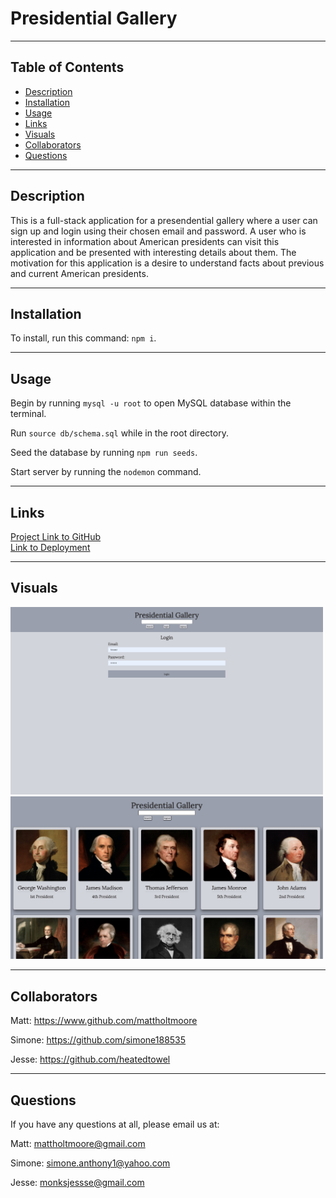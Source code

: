 # Presidential Gallery

***

## Table of Contents
- [Description](#description)  
- [Installation](#installation)
- [Usage](#usage)
- [Links](#links)  
- [Visuals](#visuals)
- [Collaborators](#collaborators)
- [Questions](#questions)

***

## Description
This is a full-stack application for a presendential gallery where a user can sign up and login using their chosen email and password. A user who is interested in information about American presidents can visit this application and be presented with interesting details about them. The motivation for this application is a desire to understand facts about previous and current American presidents.

***

## Installation
To install, run this command: `npm i`.

***

## Usage
Begin by running `mysql -u root` to open MySQL database within the terminal. 

Run `source db/schema.sql` while in the root directory. 

Seed the database by running `npm run seeds`. 

Start server by running the `nodemon` command.


***

## Links
[Project Link to GitHub](https://github.com/mattholtmoore/presendential-gallery)  
[Link to Deployment](https://floating-chamber-62136.herokuapp.com/)  

***

## Visuals
<img src="images/presidential-gallery-one.png" alt="image" width="500"/>
<img src="images/presidential-gallery-two.png" alt="image" width="500"/>

***

## Collaborators
Matt: https://www.github.com/mattholtmoore

Simone: https://github.com/simone188535

Jesse: https://github.com/heatedtowel

***

## Questions
If you have any questions at all, please email us at: 

Matt: mattholtmoore@gmail.com

Simone: simone.anthony1@yahoo.com

Jesse: monksjessse@gmail.com



